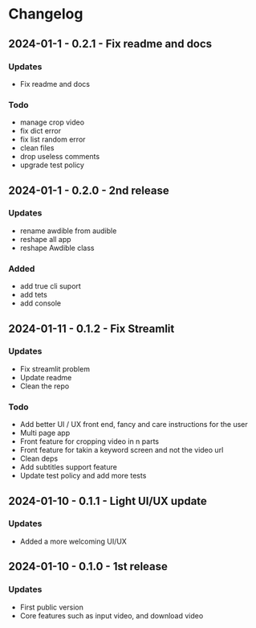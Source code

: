 # Changelog

## 2024-01-1 - 0.2.1 - Fix readme and docs

### Updates
- Fix readme and docs

### Todo
- manage crop video
- fix dict error
- fix list random error
- clean files
- drop useless comments
- upgrade test policy

## 2024-01-1 - 0.2.0 - 2nd release

### Updates
- rename awdible from audible
- reshape all app
- reshape Awdible class

### Added
- add true cli suport
- add tets
- add console


## 2024-01-11 - 0.1.2 - Fix Streamlit

### Updates
- Fix streamlit problem
- Update readme
- Clean the repo

### Todo
- Add better UI / UX front end, fancy and care instructions for the user
- Multi page app
- Front feature for cropping video in n parts
- Front feature for takin a keyword screen and not the video url
- Clean deps
- Add subtitles support feature
- Update test policy and add more tests

## 2024-01-10 - 0.1.1 - Light UI/UX update

### Updates
- Added a more welcoming UI/UX

## 2024-01-10 - 0.1.0 - 1st release

### Updates
- First public version
- Core features such as input video, and download video
